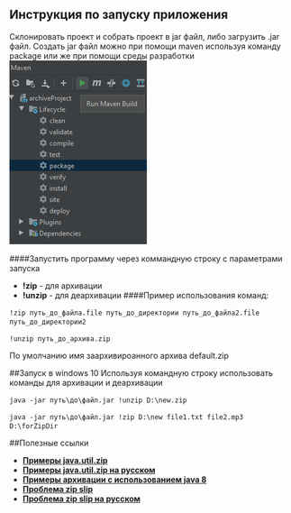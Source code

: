 ## Инструкция по запуску приложения
Склонировать проект и собрать проект в jar файл, либо загрузить .jar файл.
Создать jar файл можно при помощи maven используя команду package 
или же при помощи среды разработки
![](src/main/resources/static/img/maven.png)

####Запустить программу через коммандную строку с параметрами запуска
- **!zip** - для архивации
- **!unzip** - для деархивации
####Пример использования команд:
```
!zip путь_до_файла.file путь_до_директории путь_до_файла2.file путь_до_директории2
```
```
!unzip путь_до_архива.zip
```
По умолчанию имя заархивироанного архива default.zip

##Запуск в windows 10
Используя командную строку использовать команды для
архивации и деархивации
```
java -jar путь\до\файл.jar !unzip D:\new.zip
```
```
java -jar путь\до\файл.jar !zip D:\new file1.txt file2.mp3 D:\forZipDir
```

##Полезные ссылки
- **[Примеры java.util.zip](https://www.baeldung.com/java-compress-and-uncompress)**
- **[Примеры java.util.zip на русском](https://www.codeflow.site/ru/article/java-compress-and-uncompress)**
- **[Примеры архивации с использованием java 8](https://www.javadevjournal.com/java/zipping-and-unzipping-in-java/)**
- **[Проблема zip slip](https://snyk.io/research/zip-slip-vulnerability)**
- **[Проблема zip slip на русском](https://tproger.ru/news/zip-slip-vulnerability/)**